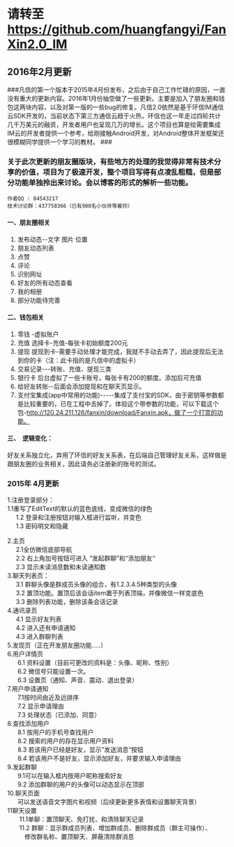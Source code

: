 # 请转至  https://github.com/huangfangyi/FanXin2.0_IM #
## 2016年2月更新 ##
###凡信的第一个版本于2015年4月份发布，之后由于自己工作忙碌的原因，一直没有重大的更新内容。2016年1月份抽空做了一些更新。主要是加入了朋友圈和钱包这两块内容，以及对第一版的一些bug的修复。凡信2.0依然是基于环信IM通信云SDK开发的，当前状态下第三方通信云趋于火热，环信也这一年走过四轮共计几千万美元的融资，开发者用户也呈现几万的增长。这个项目也算是给需要集成IM云的开发者提供一个参考，给刚接触Android开发，对Android整体开发框架还很模糊同学提供一个学习的教材。 ###
### 关于此次更新的朋友圈版块，有些地方的处理的我觉得非常有技术分享的价值，项目为了极速开发，整个项目写得有点凌乱粗糙，但是部分功能单独拎出来讨论。会以博客的形式的解析一些功能。 <br>
  
    作者QQ : 84543217
    技术讨论群：437758366（已有900名小伙伴等着你） 
#### **一、朋友圈相关** ####


1. 发布动态--文字 图片 位置
2. 朋友动态列表
3. 点赞
4. 评论
5. 识别网址
6. 好友的所有动态查看
7. 我的相册
8. 部分功能待完善 
#### **二、钱包相关** ####
1. 零钱 -虚拟账户
2. 充值 选择卡-充值-每张卡初始额度200元
3. 提现 提现到卡-需要手动处理才能完成，我就不手动去弄了，因此提现后无法到你的卡（注：此卡指的是凡信中的虚拟卡）
4. 交易记录---转账、充值、提现三类
5. 银行卡 后台虚拟了一些卡账号，每张卡有200的额度。添加后可充值
6. 给好友转账--后面会添加提现和在聊天页显示。     
7. 支付宝集成(app中常用的功能)-----集成了支付宝的SDK，由于密钥等参数都是比较重要的，已在工程中去掉了。体验这个带参数的功能，可以下载这个包-http://120.24.211.126/fanxin/download/Fanxin.apk，做了一个打赏的功能。 
#### **三、  逻辑变化：** ####
好友关系独立化，弃用了环信的好友关系表，在后端自己管理好友关系，这样做是跟朋友圈的业务相关，因此请务必注册新的账号的测试。<br>
### 2015年 4月更新 ###
1.注册登录部分：<br>
     1.1重写了EditText的默认的蓝色底线，变成微信的绿色<br>
     1.2 登录和注册按钮对输入框进行监听，并变色<br>
     1.3 密码明文和隐藏<br>

2.主页<br>
     2.1全仿微信底部导航<br>
     2.2 右上角加号按钮可进入 “发起群聊”和“添加朋友“<br>
     2.3 显示未读消息数和未读通知数<br>
3.聊天列表页：<br>
     3.1 群聊头像是群成员头像的组合，有1.2.3.4.5种类型的头像<br>
     3.2 置顶功能。置顶后该会话item置于列表顶端，并像微信一样变底色<br>
     3.3 删除列表功能，删除该条会话记录<br>
4.通讯录页<br>
     4.1 显示好友列表<br>
     4.2 进入还有申请通知<br>
     4.3 进入群聊列表<br>
5.发现页（正在开发朋友圈功能.....）<br>
6.用户详情页<br>
      6.1 资料设置（目前可更改的资料是：头像、昵称、性别）<br>
      6.2 微信号只能设置一次。<br>
      6.3 设置页（通知、声音、震动、退出登录）<br>
7.用户申请通知<br>
      7.1按时间由近及远排序<br>
      7.2 显示申请理由<br>
      7.3 处理状态（已添加、同意）<br>
8.查找添加用户<br>
      8.1 按用户的手机号查找用户<br>
      8.2 搜索的用户的存在显示用户资料<br>
      8.3 若该用户已经是好友，显示”发送消息“按钮<br>
      8.4 若该用户不是好友，显示添加好友，并要求输入申请理由<br>
9.发起群聊<br>
      9.1可以在输入框内按用户昵称搜索好友<br>
      9.2 添加群聊的用户的头像可以动态显示在顶部<br>
10.聊天页面<br>
      可以发送语音文字图片和视频（后续更新更多表情和设置聊天背景）<br>
11聊天设置<br>
       11.1单聊：置顶聊天、免打扰、和清除聊天记录<br>
       11.2 群聊：显示群成员列表、增加群成员、删除群成员（群主可操作）、
                  修改群名称、置顶聊天、屏蔽清除群消息<br>
